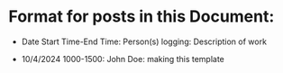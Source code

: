 # Format for posts in this Document:

- Date Start Time-End Time: Person(s) logging: Description of work

- 10/4/2024 1000-1500: John Doe: making this template 